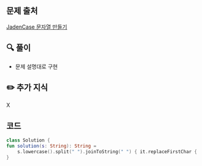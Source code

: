 ## 문제 출처

<a href="https://school.programmers.co.kr/learn/courses/30/lessons/12951">JadenCase 문자열 만들기</a>

## 🔍 풀이
- 문제 설명대로 구현

## ✏️ 추가 지식
X


## 코드

```kotlin
class Solution {
fun solution(s: String): String = 
    s.lowercase().split(" ").joinToString(" ") { it.replaceFirstChar { it.uppercase()} }
}
```
